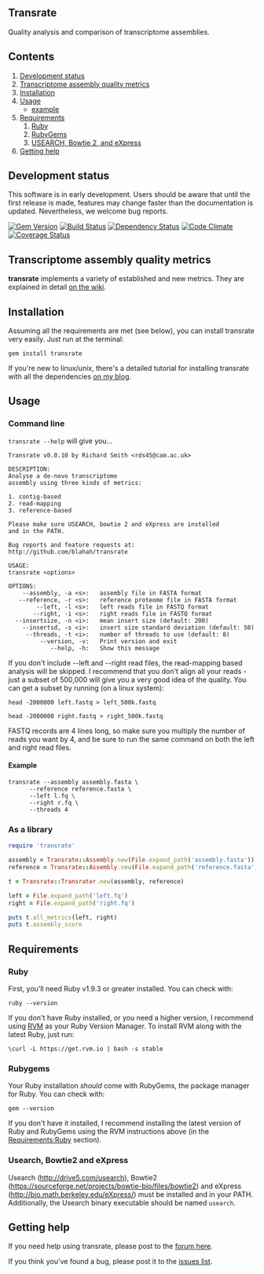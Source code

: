 Transrate
----

Quality analysis and comparison of transcriptome assemblies.

## Contents

1. [Development status](https://github.com/Blahah/transrate#development-status)
2. [Transcriptome assembly quality metrics](https://github.com/Blahah/transrate#transcriptome-assembly-quality-metrics)
3. [Installation](https://github.com/Blahah/transrate#installation)
4. [Usage](https://github.com/Blahah/transrate#usage)
   - [example](https://github.com/Blahah/transrate#example)
5. [Requirements](https://github.com/Blahah/transrate#requirements)
   1. [Ruby](https://github.com/Blahah/transrate#ruby)
   2. [RubyGems](https://github.com/Blahah/transrate#rubygems)
   3. [USEARCH, Bowtie 2, and eXpress](https://github.com/Blahah/transrate#usearch-bowtie2-and-express)
6. [Getting help](https://github.com/Blahah/transrate#getting-help)

## Development status

This software is in early development. Users should be aware that until the first release is made, features may change faster than the documentation is updated. Nevertheless, we welcome bug reports.

[![Gem Version](https://badge.fury.io/rb/transrate.png)][gem]
[![Build Status](https://secure.travis-ci.org/Blahah/transrate.png?branch=master)][travis]
[![Dependency Status](https://gemnasium.com/Blahah/transrate.png?travis)][gemnasium]
[![Code Climate](https://codeclimate.com/github/Blahah/transrate.png)][codeclimate]
[![Coverage Status](https://coveralls.io/repos/Blahah/transrate/badge.png?branch=master)][coveralls]

[gem]: https://badge.fury.io/rb/transrate
[travis]: https://travis-ci.org/Blahah/transrate
[gemnasium]: https://gemnasium.com/Blahah/transrate
[codeclimate]: https://codeclimate.com/github/Blahah/transrate
[coveralls]: https://coveralls.io/r/Blahah/transrate

## Transcriptome assembly quality metrics

**transrate** implements a variety of established and new metrics. They are explained in detail [on the wiki](https://github.com/Blahah/transrate/wiki/Transcriptome-assembly-quality-metrics).

## Installation

Assuming all the requirements are met (see below), you can install transrate very easily. Just run at the terminal:

`gem install transrate`

If you're new to linux/unix, there's a detailed tutorial for installing transrate with all the dependencies [on my blog](http://blahah.net/bioinformatics/2013/10/19/installing-transrate/).

## Usage

### Command line

`transrate --help` will give you...

```
Transrate v0.0.10 by Richard Smith <rds45@cam.ac.uk>

DESCRIPTION:
Analyse a de-novo transcriptome
assembly using three kinds of metrics:

1. contig-based
2. read-mapping
3. reference-based

Please make sure USEARCH, bowtie 2 and eXpress are installed
and in the PATH.

Bug reports and feature requests at:
http://github.com/blahah/transrate

USAGE:
transrate <options>

OPTIONS:
    --assembly, -a <s>:   assembly file in FASTA format
   --reference, -r <s>:   reference proteome file in FASTA format
        --left, -l <s>:   left reads file in FASTQ format
       --right, -i <s>:   right reads file in FASTQ format
  --insertsize, -n <i>:   mean insert size (default: 200)
    --insertsd, -s <i>:   insert size standard deviation (default: 50)
     --threads, -t <i>:   number of threads to use (default: 8)
         --version, -v:   Print version and exit
            --help, -h:   Show this message
```

If you don't include --left and --right read files, the read-mapping based analysis will be skipped. I recommend that you don't align all your reads - just a subset of 500,000 will give you a very good idea of the quality. You can get a subset by running (on a linux system):

`head -2000000 left.fastq > left_500k.fastq`

`head -2000000 right.fastq > right_500k.fastq`

FASTQ records are 4 lines long, so make sure you multiply the number of reads you want by 4, and be sure to run the same command on both the left and right read files.

#### Example

```
transrate --assembly assembly.fasta \
	  --reference reference.fasta \
	  --left l.fq \
	  --right r.fq \
	  --threads 4
```

### As a library

```ruby
require 'transrate'

assembly = Transrate::Assembly.new(File.expand_path('assembly.fasta'))
reference = Transrate::Assembly.new(File.expand_path('reference.fasta'))

t = Transrate::Transrater.new(assembly, reference)

left = File.expand_path('left.fq')
right = File.expand_path('right.fq')

puts t.all_metrics(left, right)
puts t.assembly_score
```

## Requirements

### Ruby

First, you'll need Ruby v1.9.3 or greater installed. You can check with:

`ruby --version`

If you don't have Ruby installed, or you need a higher version, I recommend using [RVM](http://rvm.io/) as your Ruby Version Manager. To install RVM along with the latest Ruby, just run:

`\curl -L https://get.rvm.io | bash -s stable`

### Rubygems

Your Ruby installation *should* come with RubyGems, the package manager for Ruby. You can check with:

`gem --version`

If you don't have it installed, I recommend installing the latest version of Ruby and RubyGems using the RVM instructions above (in the [Requirements:Ruby](https://github.com/Blahah/transrate#ruby) section).

### Usearch, Bowtie2 and eXpress

Usearch (http://drive5.com/usearch), Bowtie2 (https://sourceforge.net/projects/bowtie-bio/files/bowtie2) and eXpress (http://bio.math.berkeley.edu/eXpress/) must be installed and in your PATH. Additionally, the Usearch binary executable should be named `usearch`.

## Getting help

If you need help using transrate, please post to the [forum here](https://groups.google.com/forum/#!forum/transrate-users).

If you think you've found a bug, please post it to the [issues list](https://github.com/Blahah/transrate/issues).

